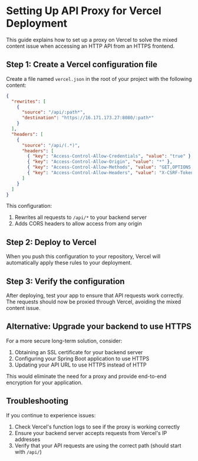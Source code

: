# Setting Up API Proxy for Vercel Deployment

This guide explains how to set up a proxy on Vercel to solve the mixed content issue when accessing an HTTP API from an HTTPS frontend.

## Step 1: Create a Vercel configuration file

Create a file named `vercel.json` in the root of your project with the following content:

```json
{
  "rewrites": [
    {
      "source": "/api/:path*",
      "destination": "https://16.171.173.27:8080/:path*"
    }
  ],
  "headers": [
    {
      "source": "/api/(.*)",
      "headers": [
        { "key": "Access-Control-Allow-Credentials", "value": "true" },
        { "key": "Access-Control-Allow-Origin", "value": "*" },
        { "key": "Access-Control-Allow-Methods", "value": "GET,OPTIONS,PATCH,DELETE,POST,PUT" },
        { "key": "Access-Control-Allow-Headers", "value": "X-CSRF-Token, X-Requested-With, Accept, Accept-Version, Content-Length, Content-MD5, Content-Type, Date, X-Api-Version, Authorization" }
      ]
    }
  ]
}
```

This configuration:
1. Rewrites all requests to `/api/*` to your backend server
2. Adds CORS headers to allow access from any origin

## Step 2: Deploy to Vercel

When you push this configuration to your repository, Vercel will automatically apply these rules to your deployment.

## Step 3: Verify the configuration

After deploying, test your app to ensure that API requests work correctly. The requests should now be proxied through Vercel, avoiding the mixed content issue.

## Alternative: Upgrade your backend to use HTTPS

For a more secure long-term solution, consider:

1. Obtaining an SSL certificate for your backend server
2. Configuring your Spring Boot application to use HTTPS
3. Updating your API URL to use HTTPS instead of HTTP

This would eliminate the need for a proxy and provide end-to-end encryption for your application.

## Troubleshooting

If you continue to experience issues:

1. Check Vercel's function logs to see if the proxy is working correctly
2. Ensure your backend server accepts requests from Vercel's IP addresses
3. Verify that your API requests are using the correct path (should start with `/api/`)
